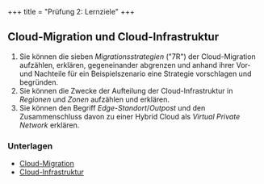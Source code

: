 +++
title = "Prüfung 2: Lernziele"
+++

## Cloud-Migration und Cloud-Infrastruktur

1. Sie können die sieben _Migrationsstrategien_ ("7R") der Cloud-Migration
   aufzählen, erklären, gegeneinander abgrenzen und anhand ihrer Vor- und
   Nachteile für ein Beispielszenario eine Strategie vorschlagen und begründen.
2. Sie können die Zwecke der Aufteilung der Cloud-Infrastruktur in _Regionen_
   und _Zonen_ aufzählen und erklären.
3. Sie können den Begriff _Edge-Standort_/_Outpost_ und den Zusammenschluss
   davon zu einer Hybrid Cloud als _Virtual Private Network_ erklären.

### Unterlagen

- [Cloud-Migration](/theorie/cloud-migration/)
- [Cloud-Infrastruktur](/theorie/cloud-infrastruktur/)
